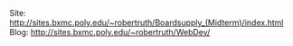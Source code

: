Site: http://sites.bxmc.poly.edu/~robertruth/Boardsupply_(Midterm)/index.html
Blog: http://sites.bxmc.poly.edu/~robertruth/WebDev/
